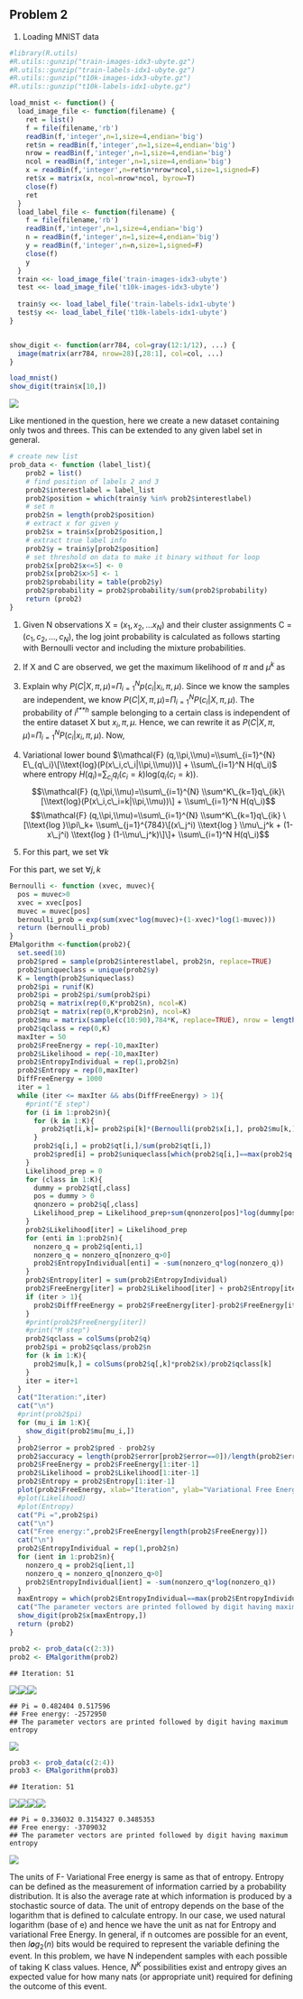 Problem 2
---------

1.  Loading MNIST data

``` r
#library(R.utils)
#R.utils::gunzip("train-images-idx3-ubyte.gz")
#R.utils::gunzip("train-labels-idx1-ubyte.gz")
#R.utils::gunzip("t10k-images-idx3-ubyte.gz")
#R.utils::gunzip("t10k-labels-idx1-ubyte.gz")

load_mnist <- function() {
  load_image_file <- function(filename) {
    ret = list()
    f = file(filename,'rb')
    readBin(f,'integer',n=1,size=4,endian='big')
    ret$n = readBin(f,'integer',n=1,size=4,endian='big')
    nrow = readBin(f,'integer',n=1,size=4,endian='big')
    ncol = readBin(f,'integer',n=1,size=4,endian='big')
    x = readBin(f,'integer',n=ret$n*nrow*ncol,size=1,signed=F)
    ret$x = matrix(x, ncol=nrow*ncol, byrow=T)
    close(f)
    ret
  }
  load_label_file <- function(filename) {
    f = file(filename,'rb')
    readBin(f,'integer',n=1,size=4,endian='big')
    n = readBin(f,'integer',n=1,size=4,endian='big')
    y = readBin(f,'integer',n=n,size=1,signed=F)
    close(f)
    y
  }
  train <<- load_image_file('train-images-idx3-ubyte')
  test <<- load_image_file('t10k-images-idx3-ubyte')
  
  train$y <<- load_label_file('train-labels-idx1-ubyte')
  test$y <<- load_label_file('t10k-labels-idx1-ubyte')  
}


show_digit <- function(arr784, col=gray(12:1/12), ...) {
  image(matrix(arr784, nrow=28)[,28:1], col=col, ...)
}

load_mnist()
show_digit(train$x[10,])
```

![](hw4_v2_files/figure-markdown_github/Load%20data-1.png)

Like mentioned in the question, here we create a new dataset containing only twos and threes. This can be extended to any given label set in general.

``` r
# create new list
prob_data <- function (label_list){
    prob2 = list()
    # find position of labels 2 and 3
    prob2$interestlabel = label_list
    prob2$position = which(train$y %in% prob2$interestlabel)
    # set n
    prob2$n = length(prob2$position)
    # extract x for given y
    prob2$x = train$x[prob2$position,]
    # extract true label info
    prob2$y = train$y[prob2$position]
    # set threshold on data to make it binary without for loop
    prob2$x[prob2$x<=5] <- 0
    prob2$x[prob2$x>5] <- 1
    prob2$probability = table(prob2$y)
    prob2$probability = prob2$probability/sum(prob2$probability)
    return (prob2)
} 
```

1.  Given N observations X = (*x*<sub>1</sub>, *x*<sub>2</sub>, …*x*<sub>*N*</sub>) and their cluster assignments C = (*c*<sub>1</sub>, *c*<sub>2</sub>, …, *c*<sub>*N*</sub>), the log joint probability is calculated as follows starting with Bernoulli vector and including the mixture probabilities.
2.  If X and C are observed, we get the maximum likelihood of *π* and *μ*<sup>*k*</sup> as
3.  Explain why *P*(*C*|*X*, *π*, *μ*)=*Π*<sub>*i* = 1</sub><sup>*N*</sup>*p*(*c*<sub>*i*</sub>|*x*<sub>*i*</sub>, *π*, *μ*). Since we know the samples are independent, we know *P*(*C*|*X*, *π*, *μ*)=*Π*<sub>*i* = 1</sub><sup>*N*</sup>*P*(*c*<sub>*i*</sub>|*X*, *π*, *μ*). The probability of *i*<sup>*t**h*</sup> sample belonging to a certain class is independent of the entire dataset X but *x*<sub>*i*</sub>, *π*, *μ*. Hence, we can rewrite it as *P*(*C*|*X*, *π*, *μ*)=*Π*<sub>*i* = 1</sub><sup>*N*</sup>*P*(*c*<sub>*i*</sub>|*x*<sub>*i*</sub>, *π*, *μ*). Now,
4.  Variational lower bound $\\mathcal{F} (q,\\pi,\\mu)=\\sum\_{i=1}^{N} E\_{q\_i}\[\\text{log}(P(x\_i,c\_i|\\pi,\\mu))\] + \\sum\_{i=1}^N H(q\_i)$ where entropy *H*(*q*<sub>*i*</sub>)=∑<sub>*c*<sub>*i*</sub></sub>*q*<sub>*i*</sub>(*c*<sub>*i*</sub> = *k*)log(*q*<sub>*i*</sub>(*c*<sub>*i*</sub> = *k*)).
    $$\\mathcal{F} (q,\\pi,\\mu)=\\sum\_{i=1}^{N} \\sum^K\_{k=1}q\_{ik}\[\\text{log}(P(x\_i,c\_i=k|\\pi,\\mu))\] + \\sum\_{i=1}^N H(q\_i)$$
    $$\\mathcal{F} (q,\\pi,\\mu)=\\sum\_{i=1}^{N} \\sum^K\_{k=1}q\_{ik} \[\\text{log }\\pi\_k+ \\sum\_{j=1}^{784}\[(x\_j^i) \\text{log } \\mu\_j^k + (1-x\_j^i) \\text{log } (1-\\mu\_j^k)\]\]+ \\sum\_{i=1}^N H(q\_i)$$

5.  For this part, we set ∀*k*

For this part, we set ∀*j*, *k*
``` r
Bernoulli <- function (xvec, muvec){
  pos = muvec>0
  xvec = xvec[pos]
  muvec = muvec[pos]
  bernoulli_prob = exp(sum(xvec*log(muvec)+(1-xvec)*log(1-muvec)))
  return (bernoulli_prob)
} 
EMalgorithm <-function(prob2){
  set.seed(10)
  prob2$pred = sample(prob2$interestlabel, prob2$n, replace=TRUE)
  prob2$uniqueclass = unique(prob2$y)
  K = length(prob2$uniqueclass)
  prob2$pi = runif(K)
  prob2$pi = prob2$pi/sum(prob2$pi)
  prob2$q = matrix(rep(0,K*prob2$n), ncol=K)
  prob2$qt = matrix(rep(0,K*prob2$n), ncol=K)
  prob2$mu = matrix(sample(c(10:90),784*K, replace=TRUE), nrow = length(prob2$uniqueclass))/100
  prob2$qclass = rep(0,K)
  maxIter = 50
  prob2$FreeEnergy = rep(-10,maxIter)
  prob2$Likelihood = rep(-10,maxIter)
  prob2$EntropyIndividual = rep(1,prob2$n)
  prob2$Entropy = rep(0,maxIter)
  DiffFreeEnergy = 1000
  iter = 1
  while (iter <= maxIter && abs(DiffFreeEnergy) > 1){
    #print("E step")
    for (i in 1:prob2$n){
      for (k in 1:K){
        prob2$qt[i,k]= prob2$pi[k]*(Bernoulli(prob2$x[i,], prob2$mu[k,])) 
      }
      prob2$q[i,] = prob2$qt[i,]/sum(prob2$qt[i,])
      prob2$pred[i] = prob2$uniqueclass[which(prob2$q[i,]==max(prob2$q[i,]))]
    }
    Likelihood_prep = 0
    for (class in 1:K){
      dummy = prob2$qt[,class]
      pos = dummy > 0
      qnonzero = prob2$q[,class]
      Likelihood_prep = Likelihood_prep+sum(qnonzero[pos]*log(dummy[pos]))
    }
    prob2$Likelihood[iter] = Likelihood_prep
    for (enti in 1:prob2$n){
      nonzero_q = prob2$q[enti,1]
      nonzero_q = nonzero_q[nonzero_q>0]
      prob2$EntropyIndividual[enti] = -sum(nonzero_q*log(nonzero_q))   
    }
    prob2$Entropy[iter] = sum(prob2$EntropyIndividual)
    prob2$FreeEnergy[iter] = prob2$Likelihood[iter] + prob2$Entropy[iter]
    if (iter > 1){
      prob2$DiffFreeEnergy = prob2$FreeEnergy[iter]-prob2$FreeEnergy[iter-1] 
    }
    #print(prob2$FreeEnergy[iter])
    #print("M step")
    prob2$qclass = colSums(prob2$q)
    prob2$pi = prob2$qclass/prob2$n
    for (k in 1:K){
      prob2$mu[k,] = colSums(prob2$q[,k]*prob2$x)/prob2$qclass[k]
    }
    iter = iter+1
  }
  cat("Iteration:",iter)
  cat("\n")
  #print(prob2$pi)
  for (mu_i in 1:K){
    show_digit(prob2$mu[mu_i,])
  }
  prob2$error = prob2$pred - prob2$y
  prob2$accuracy = length(prob2$error[prob2$error==0])/length(prob2$error)
  prob2$FreeEnergy = prob2$FreeEnergy[1:iter-1]
  prob2$Likelihood = prob2$Likelihood[1:iter-1]
  prob2$Entropy = prob2$Entropy[1:iter-1]
  plot(prob2$FreeEnergy, xlab="Iteration", ylab="Variational Free Energy")
  #plot(Likelihood)
  #plot(Entropy)
  cat("Pi =",prob2$pi)
  cat("\n")
  cat("Free energy:",prob2$FreeEnergy[length(prob2$FreeEnergy)])
  cat("\n")
  prob2$EntropyIndividual = rep(1,prob2$n)
  for (ient in 1:prob2$n){
    nonzero_q = prob2$q[ient,1]
    nonzero_q = nonzero_q[nonzero_q>0]
    prob2$EntropyIndividual[ient] = -sum(nonzero_q*log(nonzero_q))   
  }
  maxEntropy = which(prob2$EntropyIndividual==max(prob2$EntropyIndividual))
  cat("The parameter vectors are printed followed by digit having maximum entropy")
  show_digit(prob2$x[maxEntropy,])
  return (prob2)
}
```

``` r
prob2 <- prob_data(c(2:3))
prob2 <- EMalgorithm(prob2)
```

    ## Iteration: 51

![](hw4_v2_files/figure-markdown_github/main1-1.png)![](hw4_v2_files/figure-markdown_github/main1-2.png)![](hw4_v2_files/figure-markdown_github/main1-3.png)

    ## Pi = 0.482404 0.517596
    ## Free energy: -2572950
    ## The parameter vectors are printed followed by digit having maximum entropy

![](hw4_v2_files/figure-markdown_github/main1-4.png)

``` r
prob3 <- prob_data(c(2:4))
prob3 <- EMalgorithm(prob3)
```

    ## Iteration: 51

![](hw4_v2_files/figure-markdown_github/main2-1.png)![](hw4_v2_files/figure-markdown_github/main2-2.png)![](hw4_v2_files/figure-markdown_github/main2-3.png)![](hw4_v2_files/figure-markdown_github/main2-4.png)

    ## Pi = 0.336032 0.3154327 0.3485353
    ## Free energy: -3709032
    ## The parameter vectors are printed followed by digit having maximum entropy

![](hw4_v2_files/figure-markdown_github/main2-5.png)

The units of F- Variational Free energy is same as that of entropy. Entropy can be defined as the measurement of information carried by a probability distribution. It is also the average rate at which information is produced by a stochastic source of data. The unit of entropy depends on the base of the logarithm that is defined to calculate entropy. In our case, we used natural logarithm (base of e) and hence we have the unit as nat for Entropy and variational Free Energy. In general, if n outcomes are possible for an event, then *l**o**g*<sub>2</sub>(*n*) bits would be required to represent the variable defining the event. In this problem, we have N independent samples with each possible of taking K class values. Hence, *N*<sup>*K*</sup> possibilities exist and entropy gives an expected value for how many nats (or appropriate unit) required for defining the outcome of this event.
